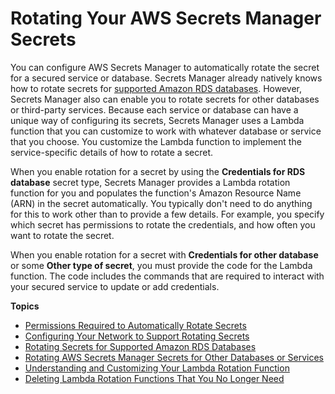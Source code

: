 # Rotating Your AWS Secrets Manager Secrets<a name="rotating-secrets"></a>

You can configure AWS Secrets Manager to automatically rotate the secret for a secured service or database\. Secrets Manager already natively knows how to rotate secrets for [supported Amazon RDS databases](intro.md#rds-supported-database-list)\. However, Secrets Manager also can enable you to rotate secrets for other databases or third\-party services\. Because each service or database can have a unique way of configuring its secrets, Secrets Manager uses a Lambda function that you can customize to work with whatever database or service that you choose\. You customize the Lambda function to implement the service\-specific details of how to rotate a secret\.

When you enable rotation for a secret by using the **Credentials for RDS database** secret type, Secrets Manager provides a Lambda rotation function for you and populates the function's Amazon Resource Name \(ARN\) in the secret automatically\. You typically don't need to do anything for this to work other than to provide a few details\. For example, you specify which secret has permissions to rotate the credentials, and how often you want to rotate the secret\.

When you enable rotation for a secret with **Credentials for other database** or some **Other type of secret**, you must provide the code for the Lambda function\. The code includes the commands that are required to interact with your secured service to update or add credentials\.

**Topics**
+ [Permissions Required to Automatically Rotate Secrets](rotating-secrets-required-permissions.md)
+ [Configuring Your Network to Support Rotating Secrets](rotation-network-rqmts.md)
+ [Rotating Secrets for Supported Amazon RDS Databases](rotating-secrets-rds.md)
+ [Rotating AWS Secrets Manager Secrets for Other Databases or Services](rotating-secrets-other.md)
+ [Understanding and Customizing Your Lambda Rotation Function](rotating-secrets-lambda-function-customizing.md)
+ [Deleting Lambda Rotation Functions That You No Longer Need](rotating-secrets-managing-functions.md)